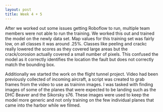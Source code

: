 ```yaml
---
layout: post
title: Week 4 + 5
---
```


After we worked out some issues getting Roboflow to run, multiple team members were not able to run the training. We worked this out and trained the model on the newly 
data set. Map values for this training set was fairly low, on all classes it was around .25%. Classes like peeling and crackc really lowered the scores as they covered
large areas but the crack/corosion actually covered a small number of pixels. This confused the model as it correctly identifies the location the fault but does not
correctly match the bounding box.

Additionally we started the work on the flight tunnel project. Video had been previously collected of incoming aircraft, a script was created to grab frames from the
video to use as traininn images. I was tasked with finding images of some of the planes that were expected to be landing such as the DHC Beaver and the Sikorsky s76.
These images were used to keep the model more generic and not only training on the few individual planes that came into the harbor while we filmed.
